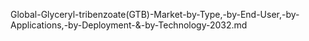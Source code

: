 Global-Glyceryl-tribenzoate(GTB)-Market-by-Type,-by-End-User,-by-Applications,-by-Deployment-&-by-Technology-2032.md

